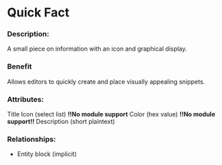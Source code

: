 # Quick Fact

### Description:
A small piece on information with an icon and graphical display.

### Benefit
Allows editors to quickly create and place visually appealing snippets.

### Attributes:
Title
Icon (select list) **!!No module support**
Color (hex value) **!!No module support!!**
Description (short plaintext)

### Relationships:

* Entity block (implicit)

